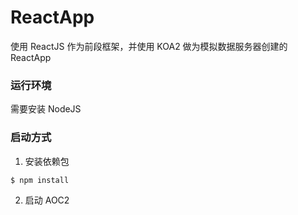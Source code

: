 # ReactApp
使用 ReactJS 作为前段框架，并使用 KOA2 做为模拟数据服务器创建的 ReactApp

### 运行环境
需要安装 NodeJS

### 启动方式
1. 安装依赖包
```
$ npm install
```
2. 启动 AOC2

